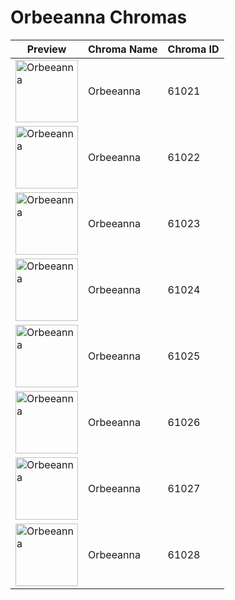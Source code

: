 # Orbeeanna Chromas

| Preview | Chroma Name | Chroma ID |
|---|---|---|
| <img src='https://raw.communitydragon.org/latest/plugins/rcp-be-lol-game-data/global/default/v1/champion-chroma-images/61/61021.png' alt='Orbeeanna' width='100'> | Orbeeanna | 61021 |
| <img src='https://raw.communitydragon.org/latest/plugins/rcp-be-lol-game-data/global/default/v1/champion-chroma-images/61/61022.png' alt='Orbeeanna' width='100'> | Orbeeanna | 61022 |
| <img src='https://raw.communitydragon.org/latest/plugins/rcp-be-lol-game-data/global/default/v1/champion-chroma-images/61/61023.png' alt='Orbeeanna' width='100'> | Orbeeanna | 61023 |
| <img src='https://raw.communitydragon.org/latest/plugins/rcp-be-lol-game-data/global/default/v1/champion-chroma-images/61/61024.png' alt='Orbeeanna' width='100'> | Orbeeanna | 61024 |
| <img src='https://raw.communitydragon.org/latest/plugins/rcp-be-lol-game-data/global/default/v1/champion-chroma-images/61/61025.png' alt='Orbeeanna' width='100'> | Orbeeanna | 61025 |
| <img src='https://raw.communitydragon.org/latest/plugins/rcp-be-lol-game-data/global/default/v1/champion-chroma-images/61/61026.png' alt='Orbeeanna' width='100'> | Orbeeanna | 61026 |
| <img src='https://raw.communitydragon.org/latest/plugins/rcp-be-lol-game-data/global/default/v1/champion-chroma-images/61/61027.png' alt='Orbeeanna' width='100'> | Orbeeanna | 61027 |
| <img src='https://raw.communitydragon.org/latest/plugins/rcp-be-lol-game-data/global/default/v1/champion-chroma-images/61/61028.png' alt='Orbeeanna' width='100'> | Orbeeanna | 61028 |
